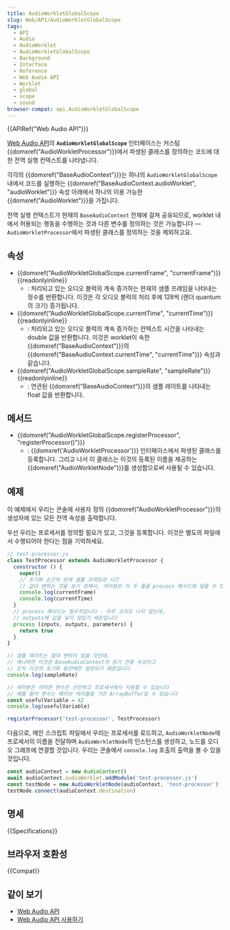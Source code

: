 ```yaml
---
title: AudioWorkletGlobalScope
slug: Web/API/AudioWorkletGlobalScope
tags:
  - API
  - Audio
  - AudioWorklet
  - AudioWorkletGlobalScope
  - Background
  - Interface
  - Reference
  - Web Audio API
  - Worklet
  - global
  - scope
  - sound
browser-compat: api.AudioWorkletGlobalScope
---
```

{{APIRef("Web Audio API")}}

[Web Audio API](/ko/docs/Web/API/Web_Audio_API)의 **`AudioWorkletGlobalScope`** 인터페이스는 커스텀 {{domxref("AudioWorkletProcessor")}}에서 파생된 클래스를 정의하는 코드에 대한 전역 실행 컨텍스트를 나타냅니다.

각각의 {{domxref("BaseAudioContext")}}는 하나의 `AudioWorkletGlobalScope` 내에서 코드를 실행하는 {{domxref("BaseAudioContext.audioWorklet", "audioWorklet")}} 속성 아래에서 하나의 이용 가능한 {{domxref("AudioWorklet")}}을 가집니다.

전역 실행 컨텍스트가 현재의 `BaseAudioContext` 전체에 걸쳐 공유되므로, worklet 내에서 허용되는 행동을 수행하는 것과 다른 변수를 정의하는 것은 가능합니다 — `AudioWorkletProcessor`에서 파생된 클래스를 정의하는 것을 제외하고요.

## 속성

- {{domxref("AudioWorkletGlobalScope.currentFrame", "currentFrame")}} {{readonlyinline}}
  - : 처리되고 있는 오디오 블럭의 계속 증가하는 현재의 샘플 프레임을 나타내는 정수를 반환합니다. 이것은 각 오디오 블럭의 처리 후에 128씩 (렌더 quantum의 크기) 증가됩니다.
- {{domxref("AudioWorkletGlobalScope.currentTime", "currentTime")}} {{readonlyinline}}
  - : 처리되고 있는 오디오 블럭의 계속 증가하는 컨텍스트 시간을 나타내는 double 값을 반환합니다. 이것은 worklet이 속한 {{domxref("BaseAudioContext")}}의 {{domxref("BaseAudioContext.currentTime", "currentTime")}} 속성과 같습니다.
- {{domxref("AudioWorkletGlobalScope.sampleRate", "sampleRate")}} {{readonlyinline}}
  - : 연관된 {{domxref("BaseAudioContext")}}의 샘플 레이트를 나타내는 float 값을 반환합니다.

## 메서드

- {{domxref("AudioWorkletGlobalScope.registerProcessor", "registerProcessor()")}}
  - : {{domxref('AudioWorkletProcessor')}} 인터페이스에서 파생된 클래스를 등록합니다. 그리고 나서 이 클래스는 이것의 등록된 이름을 제공하는 {{domxref("AudioWorkletNode")}}를 생성함으로써 사용될 수 있습니다.

## 예제

이 예제에서 우리는 콘솔에 사용자 정의 {{domxref("AudioWorkletProcessor")}}의 생성자에 있는 모든 전역 속성을 출력합니다.

우선 우리는 프로세서를 정의할 필요가 있고, 그것을 등록합니다. 이것은 별도의 파일에서 수행되어야 한다는 점을 기억하세요.

```js
// test-processor.js
class TestProcessor extends AudioWorkletProcessor {
  constructor () {
    super()
    // 초기화 순간의 현재 샘플 프레임과 시간
    // 값이 변하는 것을 보기 위해서, 여러분은 이 두 줄을 process 메서드에 넣을 수 있습니다
    console.log(currentFrame)
    console.log(currentTime)
  }
  // process 메서드는 필수적입니다 - 아무 소리도 나지 않는데,
  // outputs에 값을 넣지 않았기 때문입니다
  process (inputs, outputs, parameters) {
    return true
  }
}

// 샘플 레이트는 절대 변하지 않을 것인데,
// 왜냐하면 이것은 BaseAudioContext의 읽기 전용 속성이고
// 오직 이것의 초기화 동안에만 설정되기 때문입니다
console.log(sampleRate)

// 여러분은 어떠한 변수든 선언하고 프로세서에서 사용할 수 있습니다
// 예를 들어 변수는 웨이브 테이블을 가진 ArrayBuffer일 수 있습니다
const usefulVariable = 42
console.log(usefulVariable)

registerProcessor('test-processor', TestProcessor)
```

다음으로, 메인 스크립트 파일에서 우리는 프로세서를 로드하고, `AudioWorkletNode`에 프로세서의 이름을 전달하며 `AudioWorkletNode`의 인스턴스를 생성하고, 노드를 오디오 그래프에 연결할 것입니다. 우리는 콘솔에서 `console.log` 호출의 출력을 볼 수 있을 것입니다.
```js
const audioContext = new AudioContext()
await audioContext.audioWorklet.addModule('test-processor.js')
const testNode = new AudioWorkletNode(audioContext, 'test-processor')
testNode.connect(audioContext.destination)
```

## 명세

{{Specifications}}

## 브라우저 호환성

{{Compat}}

## 같이 보기

- [Web Audio API](/ko/docs/Web/API/Web_Audio_API)
- [Web Audio API 사용하기](/ko/docs/Web/API/Web_Audio_API/Using_Web_Audio_API)
